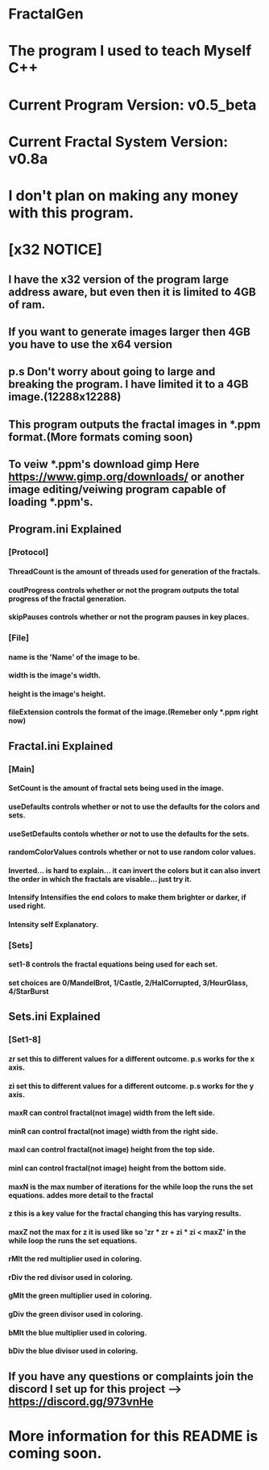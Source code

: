 # FractalGen
# The program I used to teach Myself C++

# Current Program Version: v0.5_beta
# Current Fractal System Version: v0.8a

# I don't plan on making any money with this program.

# [x32 NOTICE]
## I have the x32 version of the program large address aware, but even then it is limited to 4GB of ram.
## If you want to generate images larger then 4GB you have to use the x64 version
## p.s Don't worry about going to large and breaking the program. I have limited it to a 4GB image.(12288x12288)

## This program outputs the fractal images in *.ppm format.(More formats coming soon)
## To veiw *.ppm's download gimp Here https://www.gimp.org/downloads/ or another image editing/veiwing program capable of loading *.ppm's.

## Program.ini Explained
### [Protocol]
#### ThreadCount is the amount of threads used for generation of the fractals.
#### coutProgress controls whether or not the program outputs the total progress of the fractal generation.
#### skipPauses controls whether or not the program pauses in key places.
### [File]
#### name is the 'Name' of the image to be.
#### width is the image's width.
#### height is the image's height.
#### fileExtension controls the format of the image.(Remeber only *.ppm right now)

## Fractal.ini Explained
### [Main]
#### SetCount is the amount of fractal sets being used in the image.
#### useDefaults controls whether or not to use the defaults for the colors and sets.
#### useSetDefaults contols whether or not to use the defaults for the sets.
#### randomColorValues controls whether or not to use random color values.
#### Inverted... is hard to explain... it can invert the colors but it can also invert the order in which the fractals are visable... just try it.
#### Intensify Intensifies the end colors to make them brighter or darker, if used right.
#### Intensity self Explanatory.
### [Sets]
#### set1-8 controls the fractal equations being used for each set.
#### set choices are 0/MandelBrot, 1/Castle, 2/HalCorrupted, 3/HourGlass, 4/StarBurst

## Sets.ini Explained
### [Set1-8]
#### zr set this to different values for a different outcome. p.s works for the x axis.
#### zi set this to different values for a different outcome. p.s works for the y axis.
#### maxR can control fractal(not image) width from the left side.
#### minR can control fractal(not image) width from the right side.
#### maxI can control fractal(not image) height from the top side.
#### minI can control fractal(not image) height from the bottom side.
#### maxN is the max number of iterations for the while loop the runs the set equations.  addes more detail to the fractal
#### z this is a key value for the fractal changing this has varying results.
#### maxZ not the max for z it is used like so 'zr * zr + zi * zi < maxZ' in the while loop the runs the set equations.
#### rMlt the red multiplier used in coloring.
#### rDiv the red divisor used in coloring.
#### gMlt the green multiplier used in coloring.
#### gDiv the green divisor used in coloring.
#### bMlt the blue multiplier used in coloring.
#### bDiv the blue divisor used in coloring.

## If you have any questions or complaints join the discord I set up for this project --> https://discord.gg/973vnHe


# More information for this README is coming soon.
